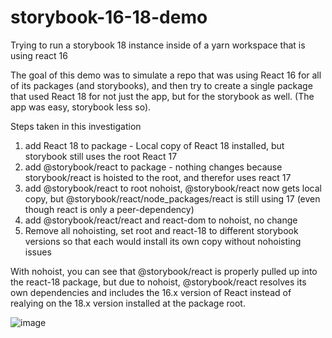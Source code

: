 # storybook-16-18-demo
Trying to run a storybook 18 instance inside of a yarn workspace that is using react 16

The goal of this demo was to simulate a repo that was using React 16 for all of its packages (and storybooks), and then try to create a single package that used React 18 for not just the app, but for the storybook as well. (The app was easy, storybook less so).

Steps taken in this investigation

1. add React 18 to package - Local copy of React 18 installed, but storybook still uses the root React 17
2. add @storybook/react to package - nothing changes because storybook/react is hoisted to the root, and therefor uses react 17
3. add @storybook/react to root nohoist, @storybook/react now gets local copy, but @storybook/react/node_packages/react is still using 17 (even though react is only a peer-dependency)
4. add @storybook/react/react and react-dom to nohoist, no change
5. Remove all nohoisting, set root and react-18 to different storybook versions so that each would install its own copy without nohoisting issues


With nohoist, you can see that @storybook/react is properly pulled up into the react-18 package, but due to nohoist, @storybook/react resolves its own dependencies and includes the 16.x version of React instead of realying on the 18.x version installed at the package root.

![image](https://user-images.githubusercontent.com/1434956/189986550-cec70942-531c-4d10-b0d6-10b8b14b9366.png)
